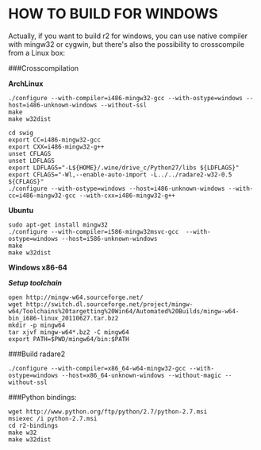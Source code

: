 HOW TO BUILD FOR WINDOWS
========================
Actually, if you want to build r2 for windows, you can use native compiler with mingw32 or
cygwin, but there's also the possibility to crosscompile from a Linux box:


###Crosscompilation

  **ArchLinux**

    ./configure --with-compiler=i486-mingw32-gcc --with-ostype=windows --host=i486-unknown-windows --without-ssl
    make
    make w32dist

    cd swig
    export CC=i486-mingw32-gcc
    export CXX=i486-mingw32-g++
    unset CFLAGS
    unset LDFLAGS
    export LDFLAGS="-L${HOME}/.wine/drive_c/Python27/libs ${LDFLAGS}"
    export CFLAGS="-Wl,--enable-auto-import -L../../radare2-w32-0.5 ${CFLAGS}"
    ./configure --with-ostype=windows --host=i486-unknown-windows --with-cc=i486-mingw32-gcc --with-cxx=i486-mingw32-g++

  
  **Ubuntu**
 
    sudo apt-get install mingw32
    ./configure --with-compiler=i586-mingw32msvc-gcc  --with-ostype=windows --host=i586-unknown-windows
    make
    make w32dist


 **Windows x86-64**
 
 ***Setup toolchain***
    
    open http://mingw-w64.sourceforge.net/
    wget http://switch.dl.sourceforge.net/project/mingw-w64/Toolchains%20targetting%20Win64/Automated%20Builds/mingw-w64-bin_i686-linux_20110627.tar.bz2
    mkdir -p mingw64
    tar xjvf mingw-w64*.bz2 -C mingw64
    export PATH=$PWD/mingw64/bin:$PATH
  
###Build radare2
  
    ./configure --with-compiler=x86_64-w64-mingw32-gcc --with-ostype=windows --host=x86_64-unknown-windows --without-magic --without-ssl


###Python bindings:

    wget http://www.python.org/ftp/python/2.7/python-2.7.msi
    msiexec /i python-2.7.msi
    cd r2-bindings
    make w32
    make w32dist
